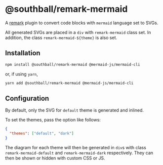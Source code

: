 # @southball/remark-mermaid

A [remark](https://www.npmjs.com/package/remark) plugin to convert code blocks
with `mermaid` language set to SVGs.

All generated SVGs are placed in a `div` with `remark-mermaid` class set. In
addition, the class `remark-mermaid-${theme}` is also set.

## Installation

```sh
npm install @southball/remark-mermaid @mermaid-js/mermaid-cli
```

or, if using `yarn`,

```sh
yarn add @southball/remark-mermaid @mermaid-js/mermaid-cli
```

## Configuration

By default, only the SVG for `default` theme is generated and inlined.

To set the themes, pass the option like follows:

```json
{
  "themes": ["default", "dark"]
}
```

The diagram for each theme will then be generated in `div`s with class
`remark-mermaid-default` and `remark-mermaid-dark` respectively. They can then
be shown or hidden with custom CSS or JS.
